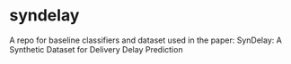 # syndelay
A repo for baseline classifiers and dataset used in the paper: SynDelay: A Synthetic Dataset for Delivery Delay Prediction
